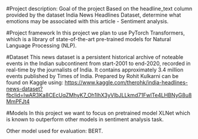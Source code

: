 #Project description:
Goal of the project
Based on the headline_text column provided by the dataset India News Headlines Dataset, determine what emotions may be associated with this article - Sentiment analysis.

#Project framework
In this project we plan to use PyTorch Transformers, which is a library of state-of-the-art pre-trained models for Natural Language Processing (NLP).

#Dataset
This news dataset is a persistent historical archive of noteable events in the Indian subcontinent from start-2001 to end-2020, recorded in real-time by the journalists of India. It contains approximately 3.4 million events published by Times of India. Prepared by Rohit Kulkarni can be found on Kaggle using: https://www.kaggle.com/therohk/india-headlines-news-dataset?fbclid=IwAR3Ka8CEcUqZMhyK7_Oh1lhX3yVlbJLLkmd71FwlTe4LHBNyG8u8MmPFJt4

#Models
In this project we want to focus on pretrained model XLNet which is known to outperform other models in sentiment analysis task. 

Other model used for evaluation: BERT.
